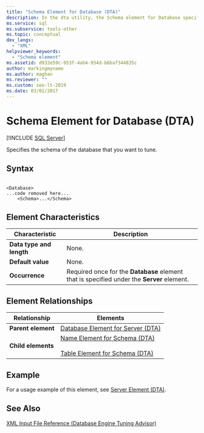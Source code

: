 ```yaml
---
title: "Schema Element for Database (DTA)"
description: In the dta utility, the Schema element for Database specifies the schema of the database that you want to tune.
ms.service: sql
ms.subservice: tools-other
ms.topic: conceptual
dev_langs: 
  - "XML"
helpviewer_keywords: 
  - "Schema element"
ms.assetid: d932e59c-953f-4ab4-934d-b6baf344835c
author: markingmyname
ms.author: maghan
ms.reviewer: ""
ms.custom: seo-lt-2019
ms.date: 03/01/2017
---
```


# Schema Element for Database (DTA)

 [!INCLUDE [SQL Server](../../includes/applies-to-version/sqlserver.md)]

Specifies the schema of the database that you want to tune.  
  
## Syntax  
  
```  
  
<Database>  
...code removed here...  
    <Schema>...</Schema>  
```  
  
## Element Characteristics  
  
|Characteristic|Description|  
|--------------------|-----------------|  
|**Data type and length**|None.|  
|**Default value**|None.|  
|**Occurrence**|Required once for the **Database** element that is specified under the **Server** element.|  
  
## Element Relationships  
  
|Relationship|Elements|  
|------------------|--------------|  
|**Parent element**|[Database Element for Server &#40;DTA&#41;](../../tools/dta/database-element-for-server-dta.md)|  
|**Child elements**|[Name Element for Schema &#40;DTA&#41;](../../tools/dta/name-element-for-schema-dta.md)<br /><br /> [Table Element for Schema &#40;DTA&#41;](../../tools/dta/table-element-for-schema-dta.md)|  
  
## Example  
 For a usage example of this element, see [Server Element &#40;DTA&#41;](../../tools/dta/server-element-dta.md).  
  
## See Also  
 [XML Input File Reference &#40;Database Engine Tuning Advisor&#41;](../../tools/dta/xml-input-file-reference-database-engine-tuning-advisor.md)  
  
  
